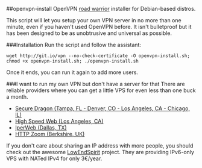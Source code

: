 ##openvpn-install
OpenVPN [road warrior](http://en.wikipedia.org/wiki/Road_warrior_%28computing%29) installer for Debian-based distros.

This script will let you setup your own VPN server in no more than one minute, even if you haven't used OpenVPN before. It isn't bulletproof but it has been designed to be as unobtrusive and universal as possible.

###Installation
Run the script and follow the assistant:

`wget http://git.io/vpn --no-check-certificate -O openvpn-install.sh; chmod +x openvpn-install.sh; ./openvpn-install.sh`

Once it ends, you can run it again to add more users.

###I want to run my own VPN but don't have a server for that
There are reliable providers where you can get a little VPS for even less than one buck a month.

- [Secure Dragon (Tampa, FL - Denver, CO - Los Angeles, CA - Chicago, IL)](https://securedragon.net/openvz.php)
- [High Speed Web (Los Angeles, CA)](http://www.highspeedweb.net/)
- [IperWeb (Dallas, TX)](http://my.iperweb.com/cart/)
- [HTTP Zoom (Berkshire, UK)](http://httpzoom.com/)

If you don't care about sharing an IP address with more people, you should check out the awesome [LowEndSpirit](http://lowendspirit.com/) project. They are providing IPv6-only VPS with NATed IPv4 for only 3€/year.